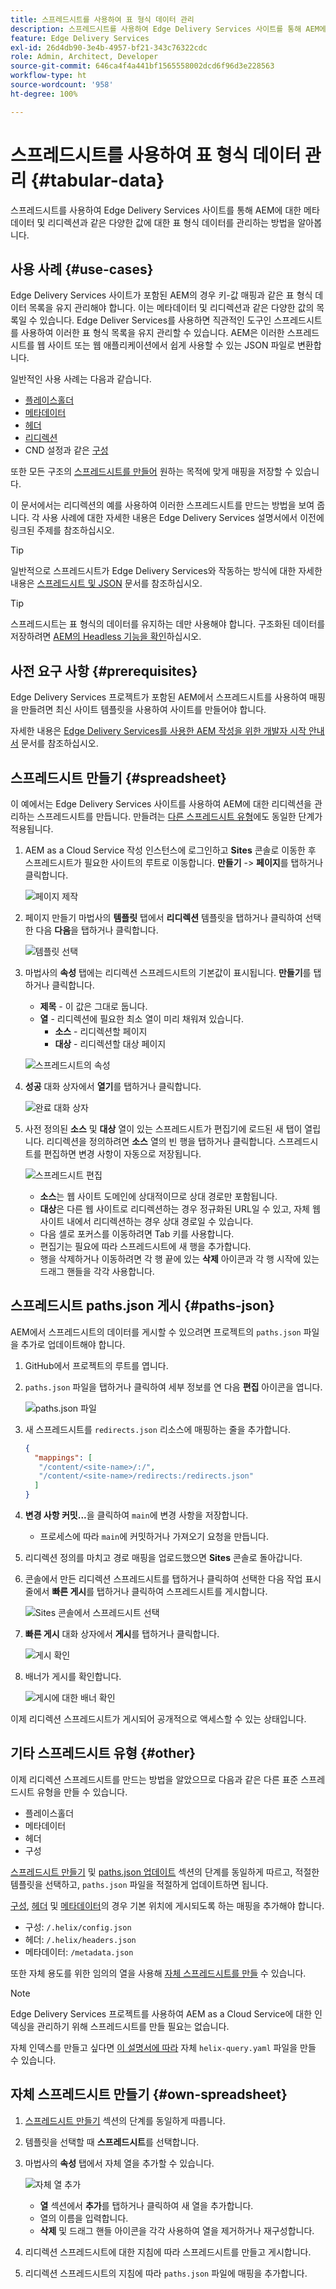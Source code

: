 ```yaml
---
title: 스프레드시트를 사용하여 표 형식 데이터 관리
description: 스프레드시트를 사용하여 Edge Delivery Services 사이트를 통해 AEM에 대한 메타데이터 및 리디렉션과 같은 다양한 값에 대한 표 형식 데이터를 관리하는 방법을 알아봅니다.
feature: Edge Delivery Services
exl-id: 26d4db90-3e4b-4957-bf21-343c76322cdc
role: Admin, Architect, Developer
source-git-commit: 646ca4f4a441bf1565558002dcd6f96d3e228563
workflow-type: ht
source-wordcount: '958'
ht-degree: 100%

---
```



# 스프레드시트를 사용하여 표 형식 데이터 관리 {#tabular-data}

스프레드시트를 사용하여 Edge Delivery Services 사이트를 통해 AEM에 대한 메타데이터 및 리디렉션과 같은 다양한 값에 대한 표 형식 데이터를 관리하는 방법을 알아봅니다.

## 사용 사례 {#use-cases}

Edge Delivery Services 사이트가 포함된 AEM의 경우 키-값 매핑과 같은 표 형식 데이터 목록을 유지 관리해야 합니다. 이는 메타데이터 및 리디렉션과 같은 다양한 값의 목록일 수 있습니다. Edge Deliver Services를 사용하면 직관적인 도구인 스프레드시트를 사용하여 이러한 표 형식 목록을 유지 관리할 수 있습니다. AEM은 이러한 스프레드시트를 웹 사이트 또는 웹 애플리케이션에서 쉽게 사용할 수 있는 JSON 파일로 변환합니다.

일반적인 사용 사례는 다음과 같습니다.

* [플레이스홀더](/help/edge/docs/placeholders.md)
* [메타데이터](/help/edge/docs/bulk-metadata.md)
* [헤더](/help/edge/docs/custom-headers.md)
* [리디렉션](/help/edge/docs/redirects.md)
* CND 설정과 같은 [구성](/help/edge/docs/setup-byo-cdn-push-invalidation.md)

또한 모든 구조의 [스프레드시트를 만들어](#own-spreadsheet) 원하는 목적에 맞게 매핑을 저장할 수 있습니다.

이 문서에서는 리디렉션의 예를 사용하여 이러한 스프레드시트를 만드는 방법을 보여 줍니다. 각 사용 사례에 대한 자세한 내용은 Edge Delivery Services 설명서에서 이전에 링크된 주제를 참조하십시오.

>[!TIP]
>
>일반적으로 스프레드시트가 Edge Delivery Services와 작동하는 방식에 대한 자세한 내용은 [스프레드시트 및 JSON](/help/edge/developer/spreadsheets.md) 문서를 참조하십시오.

>[!TIP]
>
>스프레드시트는 표 형식의 데이터를 유지하는 데만 사용해야 합니다. 구조화된 데이터를 저장하려면 [AEM의 Headless 기능을 확인](/help/headless/introduction.md)하십시오.

## 사전 요구 사항 {#prerequisites}

Edge Delivery Services 프로젝트가 포함된 AEM에서 스프레드시트를 사용하여 매핑을 만들려면 최신 사이트 템플릿을 사용하여 사이트를 만들어야 합니다.

자세한 내용은 [Edge Delivery Services를 사용한 AEM 작성을 위한 개발자 시작 안내서](/help/edge/aem-authoring/edge-dev-getting-started.md) 문서를 참조하십시오.

## 스프레드시트 만들기 {#spreadsheet}

이 예에서는 Edge Delivery Services 사이트를 사용하여 AEM에 대한 리디렉션을 관리하는 스프레드시트를 만듭니다. 만들려는 [다른 스프레드시트 유형](#other)에도 동일한 단계가 적용됩니다.

1. AEM as a Cloud Service 작성 인스턴스에 로그인하고 **Sites** 콘솔로 이동한 후 스프레드시트가 필요한 사이트의 루트로 이동합니다. **만들기** -> **페이지**&#x200B;를 탭하거나 클릭합니다.

   ![페이지 제작](assets/tabular-data/tabular-data-create-page.png)

1. 페이지 만들기 마법사의 **템플릿** 탭에서 **리디렉션** 템플릿을 탭하거나 클릭하여 선택한 다음 **다음**&#x200B;을 탭하거나 클릭합니다.

   ![템플릿 선택](assets/tabular-data/tabular-data-create-page-teamplate-redirects.png)

1. 마법사의 **속성** 탭에는 리디렉션 스프레드시트의 기본값이 표시됩니다. **만들기**&#x200B;를 탭하거나 클릭합니다.

   * **제목** - 이 값은 그대로 둡니다.
   * **열** - 리디렉션에 필요한 최소 열이 미리 채워져 있습니다.
      * **소스** - 리디렉션할 페이지
      * **대상** - 리디렉션할 대상 페이지

   ![스프레드시트의 속성](assets/tabular-data/tabular-data-create-page-properties-redirects.png)

1. **성공** 대화 상자에서 **열기**&#x200B;를 탭하거나 클릭합니다.

   ![완료 대화 상자](assets/tabular-data/tabular-data-success.png)

1. 사전 정의된 **소스** 및 **대상** 열이 있는 스프레드시트가 편집기에 로드된 새 탭이 열립니다. 리디렉션을 정의하려면 **소스** 열의 빈 행을 탭하거나 클릭합니다. 스프레드시트를 편집하면 변경 사항이 자동으로 저장됩니다.

   ![스프레드시트 편집](assets/tabular-data/tabular-data-edit-redirects.png)

   * **소스**&#x200B;는 웹 사이트 도메인에 상대적이므로 상대 경로만 포함됩니다.
   * **대상**&#x200B;은 다른 웹 사이트로 리디렉션하는 경우 정규화된 URL일 수 있고, 자체 웹 사이트 내에서 리디렉션하는 경우 상대 경로일 수 있습니다.
   * 다음 셀로 포커스를 이동하려면 Tab 키를 사용합니다.
   * 편집기는 필요에 따라 스프레드시트에 새 행을 추가합니다.
   * 행을 삭제하거나 이동하려면 각 행 끝에 있는 **삭제** 아이콘과 각 행 시작에 있는 드래그 핸들을 각각 사용합니다.

## 스프레드시트 paths.json 게시 {#paths-json}

AEM에서 스프레드시트의 데이터를 게시할 수 있으려면 프로젝트의 `paths.json` 파일을 추가로 업데이트해야 합니다.

1. GitHub에서 프로젝트의 루트를 엽니다.

1. `paths.json` 파일을 탭하거나 클릭하여 세부 정보를 연 다음 **편집** 아이콘을 엽니다.

   ![paths.json 파일](assets/tabular-data/tabular-data-paths-json.png)

1. 새 스프레드시트를 `redirects.json` 리소스에 매핑하는 줄을 추가합니다.

   ```json
   {
     "mappings": [
      "/content/<site-name>/:/",
      "/content/<site-name>/redirects:/redirects.json"
     ]
   }
   ```

1. **변경 사항 커밋...**&#x200B;을 클릭하여 `main`에 변경 사항을 저장합니다.

   * 프로세스에 따라 `main`에 커밋하거나 가져오기 요청을 만듭니다.

1. 리디렉션 정의를 마치고 경로 매핑을 업로드했으면 **Sites** 콘솔로 돌아갑니다.

1. 콘솔에서 만든 리디렉션 스프레드시트를 탭하거나 클릭하여 선택한 다음 작업 표시줄에서 **빠른 게시**&#x200B;를 탭하거나 클릭하여 스프레드시트를 게시합니다.

   ![Sites 콘솔에서 스프레드시트 선택](assets/tabular-data/tabular-data-select-publish.png)

1. **빠른 게시** 대화 상자에서 **게시**&#x200B;를 탭하거나 클릭합니다.

   ![게시 확인](assets/tabular-data/tabular-data-quick-publish.png)

1. 배너가 게시를 확인합니다.

   ![게시에 대한 배너 확인](assets/tabular-data/tabular-data-publish-banner.png)

이제 리디렉션 스프레드시트가 게시되어 공개적으로 액세스할 수 있는 상태입니다.

## 기타 스프레드시트 유형 {#other}

이제 리디렉션 스프레드시트를 만드는 방법을 알았으므로 다음과 같은 다른 표준 스프레드시트 유형을 만들 수 있습니다.

* 플레이스홀더
* 메타데이터
* 헤더
* 구성

[스프레드시트 만들기](#spreadsheet) 및 [paths.json 업데이트](#paths-json) 섹션의 단계를 동일하게 따르고, 적절한 템플릿을 선택하고, `paths.json` 파일을 적절하게 업데이트하면 됩니다.

[구성](https://www.aem.live/docs/configuration), [헤더](https://www.aem.live/docs/custom-headers) 및 [메타데이터](https://www.aem.live/docs/bulk-metadata)의 경우 기본 위치에 게시되도록 하는 매핑을 추가해야 합니다.

* 구성: `/.helix/config.json`
* 헤더: `/.helix/headers.json`
* 메타데이터: `/metadata.json`

또한 자체 용도를 위한 임의의 열을 사용해 [자체 스프레드시트를 만들](#own-spreadsheet) 수 있습니다.

>[!NOTE]
>
>Edge Delivery Services 프로젝트를 사용하여 AEM as a Cloud Service에 대한 인덱싱을 관리하기 위해 스프레드시트를 만들 필요는 없습니다.
>
>자체 인덱스를 만들고 싶다면 [이 설명서에 따라](https://www.aem.live/developer/indexing#setting-up-more-index-configurations) 자체 `helix-query.yaml` 파일을 만들 수 있습니다.

## 자체 스프레드시트 만들기 {#own-spreadsheet}

1. [스프레드시트 만들기](#spreadsheet) 섹션의 단계를 동일하게 따릅니다.

1. 템플릿을 선택할 때 **스프레드시트**&#x200B;를 선택합니다.

1. 마법사의 **속성** 탭에서 자체 열을 추가할 수 있습니다.

   ![자체 열 추가](assets/tabular-data/tabular-data-own-spreadsheet.png)

   * **열** 섹션에서 **추가**&#x200B;를 탭하거나 클릭하여 새 열을 추가합니다.
   * 열의 이름을 입력합니다.
   * **삭제** 및 드래그 핸들 아이콘을 각각 사용하여 열을 제거하거나 재구성합니다.

1. 리디렉션 스프레드시트에 대한 지침에 따라 스프레드시트를 만들고 게시합니다.

1. 리디렉션 스프레드시트의 지침에 따라 `paths.json` 파일에 매핑을 추가합니다.

